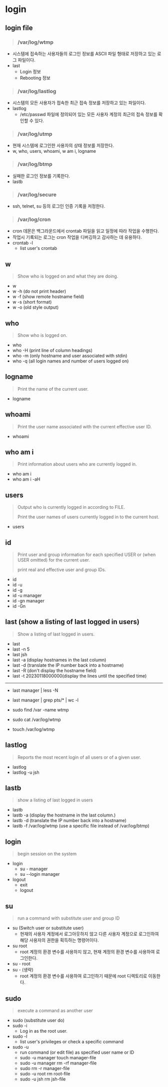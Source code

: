 # login

## login file

> ### /var/log/wtmp

- 시스템에 접속하는 사용자들의 로그인 정보를 ASCII 파일 형태로 저장하고 있는 로그 파일이다.
- last
  - Login 정보
  - Rebooting 정보

> ### /var/log/lastlog

- 시스템의 모든 사용자가 접속한 최근 접속 정보를 저장하고 있는 파일이다.
- lastlog
  - /etc/passwd 파일에 정의되어 있는 모든 사용자 계정의 최근의 접속 정보를 확인할 수 있다.

> ### /var/log/utmp

- 현재 시스템에 로그인한 사용자의 상태 정보를 저장한다.
- w, who, users, whoami, w am i, logname

> ### /var/log/btmp

- 실패한 로그인 정보를 기록한다.
- lastb

> ### /var/log/secure

- ssh, telnet, su 등의 로그인 인증 기록을 저정한다.

> ### /var/log/cron

- cron 데몬은 백그라운드에서 crontab 파일을 읽고 일정에 따라 작업을 수행한다.
- 작업시 기록되는 로그는 cron 작업을 디버깅하고 감사하는 데 유용하다.
- crontab -l
  - list user's crontab

## w

> Show who is logged on and what they are doing.

- w
- w -h (do not print header)
- w -f (show remote hostname field)
- w -s (short format)
- w -o (old style output)

## who

> Show who is logged on.

- who
- who -H (print line of column headings)
- who -m (only hostname and user associated with stdin)
- who -q (all login names and number of users logged on)

## logname

> Print the name of the current user.

- logname

## whoami

> Print the user name associated with the current effective user ID.

- whoami

## who am i

> Print information about users who are currently logged in.

- who am i
- who am i -aH

## users

> Output who is currently logged in according to FILE.
>
> Print the user names of users currently logged in to the current host.

- users

## id

> Print user and group information for each specified USER or (when USER omitted) for the current user.
>
> print real and effective user and group IDs.

- id
- id -u
- id -g
- id -u manager
- id -gn manager
- id -Gn

## last (show a listing of last logged in users)

> Show a listing of last logged in users.

- last
- last -n 5
- last jsh
- last -a (display hostnames in the last column)
- last -d (translate the IP number back into a hostname)
- last -R (don't display the hostname field)
- last -t 20230118000000(display the lines until the specified time)

---

- last manager | less -N
- last manager | grep pts/\* | wc -l

- sudo find /var -name wtmp
- sudo cat /var/log/wtmp
- touch /var/log/wtmp

## lastlog

> Reports the most recent login of all users or of a given user.

- lastlog
- lastlog -u jsh

## lastb

> show a listing of last logged in users

- lastb
- lastb -a (display the hostname in the last column.)
- lastb -d (translate the IP number back into a hostname)
- lastb -f /var/log/wtmp (use a specific file instead of /var/log/btmp)

## login

> begin session on the system

- login
  - su - manager
  - su --login manager
- logout
  - exit
  - logout

## su

> run a command with substitute user and group ID

- su (Switch user or substitute user)
  - 현재의 사용자 계정에서 로그아웃하지 않고 다른 사용자 계정으로 로그인하여 해당 사용자의 권한을 획득하는 명령어이다.
- su root
  - root 계정의 환경 변수를 사용하지 않고, 현재 계정의 환경 변수를 사용하여 로그인한다.
- su - root
- su - (생략)
  - root 계정의 환경 변수를 사용하여 로그인하기 때문에 root 디렉토리로 이동한다.

## sudo

> execute a command as another user

- sudo (substitute user do)
- sudo -i
  - Log in as the root user.
- sudo -l
  - list user's privileges or check a specific command
- sudo -u
  - run command (or edit file) as specified user name or ID
  - sudo -u manager touch manager-file
  - sudo -u manager rm -rf manager-file
  - sudo rm -r manager-file
  - sudo -u root rm root-file
  - sudo -u jsh rm jsh-file
